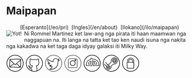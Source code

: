 Maipapan
========

<center>
<div class="text-small">
[Esperanto](/eo/pri)  [Ingles](/en/about)  [Ilokano](/ilo/maipapan)
</div>
</center>

<img style="margin-right: 0.5em; margin-bottom: 0.5em;" src="/images/author.jpg" alt="Yot!" title="Yot!" align="left" />
Ni Rommel Martinez ket law-ang nga pirata iti haan maamwan nga naggapuan na. Iti langa na tatta ket tao ken naudi isuna nga nakita nga kakadwa na ket taga daga idyay galaksi iti Milky Way.

[![ebzzry@ebzzry.io](/images/icon_mail_01_48x48.png "ebzzry@ebzzry.io")](mailto:ebzzry@ebzzry.io) [![github.com/ebzzry](/images/icon_github_01_48x48.png "GitHub")](https://github.com/ebzzry) [![twitter.com/ebzzry](/images/icon_twitter_01_48x48.png "Tvitero")](https://twitter.com/ebzzry) [![instagram.com/ebzzry](/images/icon_instagram_01_48x48.png "Instagramo")](https://instagram.com/ebzzry) [![ebzzry.deviantart.com](/images/icon_deviantart_01_48x48.png "DeviantArt")](https://ebzzry.deviantart.com) [![Steam](/images/icon_steam_01_48x48.png "Steam")](https://steamcommunity.com/id/ebzzry/) [![GPG](/images/icon_gnupg_01_48x48.png "GPG")](/keys/ebzzry-gnupg.pub) 
